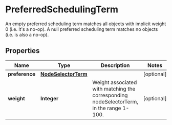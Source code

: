 

# PreferredSchedulingTerm

An empty preferred scheduling term matches all objects with implicit weight 0 (i.e. it's a no-op). A null preferred scheduling term matches no objects (i.e. is also a no-op).
## Properties

Name | Type | Description | Notes
------------ | ------------- | ------------- | -------------
**preference** | [**NodeSelectorTerm**](NodeSelectorTerm.md) |  |  [optional]
**weight** | **Integer** | Weight associated with matching the corresponding nodeSelectorTerm, in the range 1-100. |  [optional]



